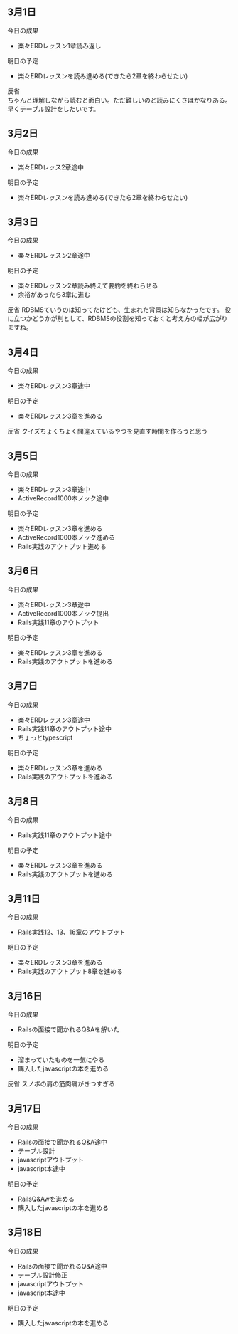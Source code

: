 ## 3月1日
今日の成果
- 楽々ERDレッスン1章読み返し

明日の予定
- 楽々ERDレッスンを読み進める(できたら2章を終わらせたい)

反省
<br>
ちゃんと理解しながら読むと面白い。ただ難しいのと読みにくさはかなりある。<br>
早くテーブル設計をしたいです。

## 3月2日
今日の成果
- 楽々ERDレッス2章途中

明日の予定
- 楽々ERDレッスンを読み進める(できたら2章を終わらせたい)

## 3月3日
今日の成果
- 楽々ERDレッスン2章途中

明日の予定
- 楽々ERDレッスン2章読み終えて要約を終わらせる
- 余裕があったら3章に進む

反省
RDBMSていうのは知ってたけども、生まれた背景は知らなかったです。
役に立つかどうかが別として、RDBMSの役割を知っておくと考え方の幅が広がりますね。

## 3月4日
今日の成果
- 楽々ERDレッスン3章途中

明日の予定
- 楽々ERDレッスン3章を進める

反省
クイズちょくちょく間違えているやつを見直す時間を作ろうと思う

## 3月5日
今日の成果
- 楽々ERDレッスン3章途中
- ActiveRecord1000本ノック途中

明日の予定
- 楽々ERDレッスン3章を進める
- ActiveRecord1000本ノック進める
- Rails実践のアウトプット進める

## 3月6日
今日の成果
- 楽々ERDレッスン3章途中
- ActiveRecord1000本ノック提出
- Rails実践11章のアウトプット

明日の予定
- 楽々ERDレッスン3章を進める
- Rails実践のアウトプットを進める


## 3月7日
今日の成果
- 楽々ERDレッスン3章途中
- Rails実践11章のアウトプット途中
- ちょっとtypescript

明日の予定
- 楽々ERDレッスン3章を進める
- Rails実践のアウトプットを進める

## 3月8日
今日の成果
- Rails実践11章のアウトプット途中

明日の予定
- 楽々ERDレッスン3章を進める
- Rails実践のアウトプットを進める

## 3月11日
今日の成果
- Rails実践12、13、16章のアウトプット

明日の予定
- 楽々ERDレッスン3章を進める
- Rails実践のアウトプット8章を進める

## 3月16日
今日の成果
- Railsの面接で聞かれるQ&Aを解いた

明日の予定
- 溜まっていたものを一気にやる
- 購入したjavascriptの本を進める

反省
スノボの肩の筋肉痛がきつすぎる

## 3月17日
今日の成果
- Railsの面接で聞かれるQ&A途中
- テーブル設計
- javascriptアウトプット
- javascript本途中

明日の予定
- RailsQ&Awを進める
- 購入したjavascriptの本を進める

## 3月18日
今日の成果
- Railsの面接で聞かれるQ&A途中
- テーブル設計修正
- javascriptアウトプット
- javascript本途中

明日の予定
- 購入したjavascriptの本を進める
